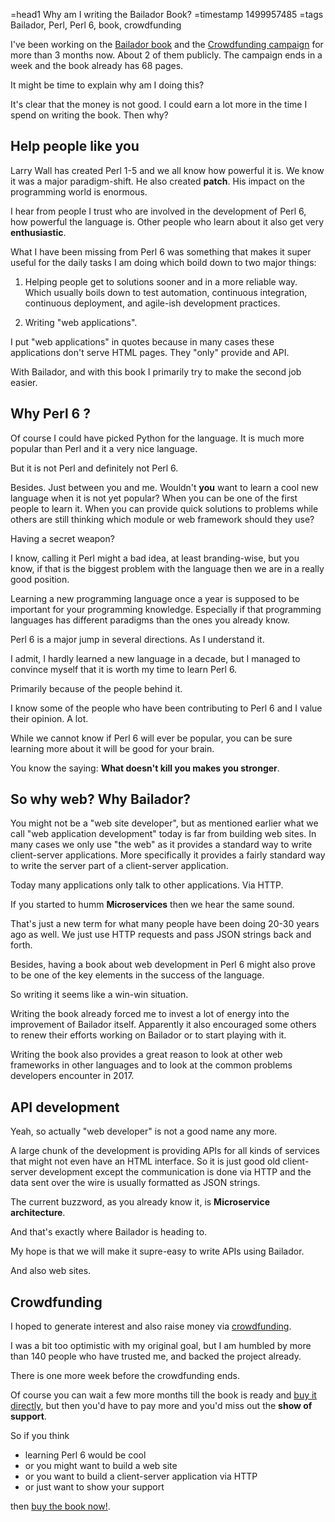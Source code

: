 =head1 Why am I writing the Bailador Book?
=timestamp 1499957485
=tags Bailador, Perl, Perl 6, book, crowdfunding



I've been working on the <a href="https://leanpub.com/bailador/">Bailador book</a> and the <a href="https://www.indiegogo.com/projects/book-web-application-development-in-perl-6-website--2/reft/775728/why1">Crowdfunding campaign</a> for more than 3 months now. About 2 of them publicly. The campaign ends in a week and the book already has 68 pages.

It might be time to explain why am I doing this?

It's clear that the money is not good. I could earn a lot more in the time I spend on writing the book. Then why?



<h2>Help people like you</h2>

Larry Wall has created Perl 1-5 and we all know how powerful it is. We know it was a major paradigm-shift.
He also created <b>patch</b>.
His impact on the programming world is enormous.

I hear from people I trust who are involved in the development of Perl 6, how powerful the language is.
Other people who learn about it also get very <b>enthusiastic</b>.

What I have been missing from Perl 6 was something that makes it super useful for the daily tasks I am doing which boild
down to two major things:

1. Helping people get to solutions sooner and in a more reliable way. Which usually boils down to test automation,
continuous integration, continuous deployment, and agile-ish development practices.

2. Writing "web applications".

I put "web applications" in quotes because in many cases these applications don't serve HTML pages.
They "only" provide and API.

With Bailador, and with this book I primarily try to make the second job easier.

<h2>Why Perl 6 ?</h2>

Of course I could have picked Python for the language. It is much more popular than Perl and it a very nice language.

But it is not Perl and definitely not Perl 6.

Besides. Just between you and me. Wouldn't <b>you</b> want to learn a cool new language when it is not yet popular?
When you can be one of the first people to learn it. When you can provide quick solutions to problems
while others are still thinking which module or web framework should they use?

Having a secret weapon?

I know, calling it Perl might a bad idea, at least branding-wise,
but you know, if that is the biggest problem with the language then we are in a really good position.

Learning a new programming language once a year is supposed to be important for your programming knowledge.
Especially if that programming languages has different paradigms than the ones you already know.

Perl 6 is a major jump in several directions. As I understand it.

I admit, I hardly learned a new language in a decade, but I managed to convince myself that it is worth my time to learn Perl 6.

Primarily because of the people behind it.

I know some of the people who have been contributing to Perl 6 and I value their opinion. A lot.

While we cannot know if Perl 6 will ever be popular, you can be sure learning more about it will be good for your brain.

You know the saying: <b>What doesn't kill you makes you stronger</b>.

<h2>So why web? Why Bailador?</h2>

You might not be a "web site developer", but as mentioned earlier what we call "web application development" today is far from building web sites.
In many cases we only use "the web" as it provides a standard way to write client-server applications. More specifically it provides a fairly standard
way to write the server part of a client-server application.

Today many applications only talk to other applications. Via HTTP.

If you started to humm <b>Microservices</b> then we hear the same sound.

That's just a new term for what many people have been doing 20-30 years ago as well. We just use HTTP requests and pass JSON strings back and forth.

Besides, having a book about web development in Perl 6 might also prove to be one of the key elements in the success of the language.

So writing it seems like a win-win situation.

Writing the book already forced me to invest a lot of energy into the improvement of Bailador itself.
Apparently it also encouraged some others to renew their efforts working on Bailador or to start playing with it.

Writing the book also provides a great reason to look at other web frameworks in other languages and to look at the common problems developers encounter in 2017.

<h2>API development</h2>

Yeah, so actually "web developer" is not a good name any more.

A large chunk of the development is providing APIs for all kinds of services that might not even have an HTML interface.
So it is just good old client-server development except the communication is done via HTTP and the data sent over the wire is usually formatted as JSON strings.

The current buzzword, as you already know it, is <b>Microservice architecture</b>.

And that's exactly where Bailador is heading to.

My hope is that we will make it supre-easy to write APIs using Bailador.

And also web sites.

<h2>Crowdfunding</h2>

I hoped to generate interest and also raise money via <a href="https://www.indiegogo.com/projects/book-web-application-development-in-perl-6-website--2/reft/775728/why2">crowdfunding</a>.

I was a bit too optimistic with my original goal, but I am humbled by more than 140 people who have trusted me, and backed the project already.

There is one more week before the crowdfunding ends.

Of course you can wait a few more months till the book is ready and <a href="https://leanpub.com/bailador/">buy it directly</a>,
but then you'd have to pay more and you'd miss out the <b>show of support</b>.

So if you think

<ul>
<li>learning Perl 6 would be cool</li>
<li>or you might want to build a web site</li>
<li>or you want to build a client-server application via HTTP</li>
<li>or just want to show your support</li>
</ul>

then <a href="https://www.indiegogo.com/projects/book-web-application-development-in-perl-6-website--2/reft/775728/why3">buy the book now!</a>.

